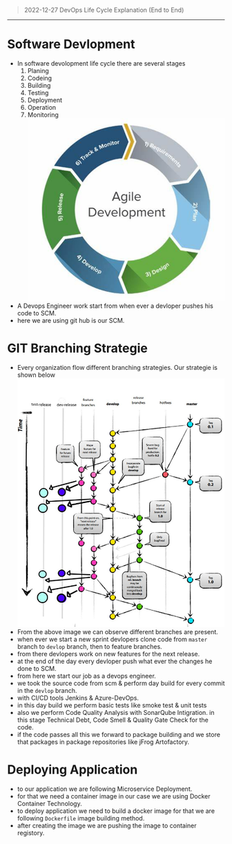 > 2022-12-27
DevOps Life Cycle Explanation (End to End)
------------------------------------------
# Software Devlopment
  * In software devolopment life cycle there are several stages
    1. Planing
    2. Codeing
    3. Building
    4. Testing
    5. Deployment
    6. Operation
    7. Monitoring
    ![PreView](task1.jpg)
  * A Devops Engineer work start from when ever a devloper pushes his code to SCM.
  * here we are using git hub is our SCM.
# GIT Branching Strategie
  * Every organization flow different branching strategies. Our strategie is shown below 
    ![PreView](task2.jpg)
  * From the above image we can observe different branches are present.
  * when ever we start a new sprint devlopers clone code from `master` branch to `devlop` branch, then to feature branches.
  * from there devlopers work on new features for the next release.
  * at the end of the day every devloper push what ever the changes he done to SCM.
  * from here we start our job as a devops engineer.
  * we took the source code from scm & perform day build for every commit in the `devlop` branch.
  * with CI/CD tools Jenkins & Azure-DevOps.
  * in this day build we perform basic tests like smoke test & unit tests
  * also we perform Code Quality Analysis with SonarQube Intigration. in this stage Technical Debt, Code Smell & Quality Gate Check for the code.
  * if the code passes all this we forward to package building and we store that packages in package repositories like jFrog Artofactory.
# Deploying Application
  * to our application we are following Microservice Deployment.
  * for that we need a container image in our case we are using Docker Container Technology.
  * to deploy application we need to build a docker image for that we are following `Dockerfile` image building method.
  * after creating the image we are pushing the image to container registory.  